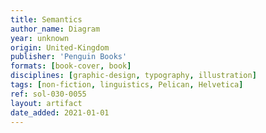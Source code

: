 ```yaml
---
title: Semantics
author_name: Diagram
year: unknown
origin: United-Kingdom
publisher: 'Penguin Books'
formats: [book-cover, book]
disciplines: [graphic-design, typography, illustration]
tags: [non-fiction, linguistics, Pelican, Helvetica]
ref: sol-030-0055
layout: artifact
date_added: 2021-01-01
---
```


